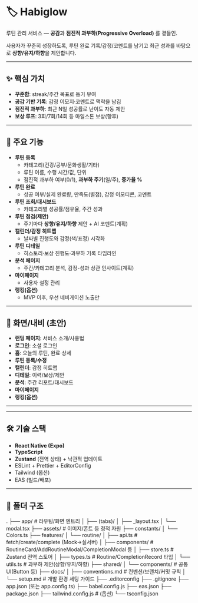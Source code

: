 # 🏷️ Habiglow

루틴 관리 서비스 — **공감**과 **점진적 과부하(Progressive Overload)** 를 곁들인.

사용자가 꾸준히 성장하도록, 루틴 완료 기록/감정/코멘트를 남기고
최근 성과를 바탕으로 **상향/유지/하향**을 제안합니다.

---

## ✨ 핵심 가치

- **꾸준함**: streak/주간 목표로 동기 부여
- **공감 기반 기록**: 감정 이모지·코멘트로 맥락을 남김
- **점진적 과부하**: 최근 N일 성공률로 난이도 자동 제안
- **보상 루프**: 3회/7회/14회 등 마일스톤 보상(향후)

---

## 🧩 주요 기능

- **루틴 등록**
  - 카테고리(건강/공부/문화생활/기타)
  - 루틴 이름, 수행 시간/값, 단위
  - 점진적 과부하 여부(0/1), **과부하 주기**(일/주), **증가율 %**
- **루틴 완료**
  - 성공 여부/실제 완료량, 만족도(별점), 감정 이모티콘, 코멘트
- **루틴 조회/대시보드**
  - 카테고리별 성공률/점유율, 주간 성과
- **루틴 점검(제안)**
  - 주기마다 **상향/유지/하향** 제안 + AI 코멘트(계획)
- **캘린더/감정 히트맵**
  - 날짜별 진행도와 감정(색/표정) 시각화
- **루틴 디테일**
  - 히스토리·보상 진행도·과부하 기록 타임라인
- **분석 페이지**
  - 주간/카테고리 분석, 감정-성과 상관 인사이트(계획)
- **마이페이지**
  - 사용자 설정 관리
- **랭킹(옵션)**
  - MVP 이후, 우선 네비게이션 노출만

---

## 🧭 화면/내비 (초안)

- **랜딩 페이지**: 서비스 소개/사용법
- **로그인**: 소셜 로그인
- **홈**: 오늘의 루틴, 완료·상세
- **루틴 등록/수정**
- **캘린더**: 감정 히트맵
- **디테일**: 이력/보상/제안
- **분석**: 주간 리포트/대시보드
- **마이페이지**
- **랭킹(옵션)**

---

---

## 🛠 기술 스택

- **React Native (Expo)**
- **TypeScript**
- **Zustand** (전역 상태) + 낙관적 업데이트
- ESLint + Prettier + EditorConfig
- Tailwind (옵션)
- EAS (빌드/배포)

---

## 📂 폴더 구조

.
├── app/ # 라우팅/화면 엔트리
│ ├── (tabs)/
│ ├── \_layout.tsx
│ └── modal.tsx
├── assets/ # 이미지/폰트 등 정적 자원
├── constants/
│ └── Colors.ts
├── features/
│ └── routine/
│ ├── api.ts # fetch/create/complete (Mock→실서버)
│ ├── components/ # RoutineCard/AddRoutineModal/CompletionModal 등
│ ├── store.ts # Zustand 전역 스토어
│ ├── types.ts # Routine/CompletionRecord 타입
│ └── utils.ts # 과부하 제안(상향/유지/하향)
├── shared/
│ └── components/ # 공통 UI(Button 등)
├── docs/
│ ├── conventions.md # 컨벤션/브랜치/커밋 규칙
│ └── setup.md # 개발 환경 세팅 가이드
├── .editorconfig
├── .gitignore
├── app.json (또는 app.config.ts)
├── babel.config.js
├── eas.json
├── package.json
├── tailwind.config.js # (옵션)
└── tsconfig.json
